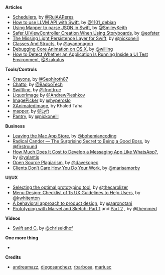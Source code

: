 **Articles** 

* [Schedulers](http://codeplease.io/2015/11/30/schedulers/), by [@RuiAAPeres](https://twitter.com/RuiAAPeres)
* [How to use LLVM API with Swift](http://lowlevelbits.org/how-to-use-llvm-api-with-swift/), by [@1101_debian](https://twitter.com/1101_debian)
* [Using Mapper to parse JSON in Swift](https://eng.lyft.com/using-mapper-to-parse-json-in-swift-7788d5c57d74#.1hyqh98qi), by [@SmileyKeith](https://twitter.com/SmileyKeith)
* [Safer UIViewController Creation When Using Storyboards](https://medium.com/ios-os-x-development/safer-uiviewcontroller-creation-when-using-storyboards-1915ac2b2c80#.ejpmy4khq), by [@eofster](https://twitter.com/eofster)
* [The Missing Light Persistence Layer for Swift](https://medium.com/ios-os-x-development/the-missing-light-persistence-layer-for-swift-35ce75d02d47#.3kje2rh4j), by [@nickoneill](https://twitter.com/nickoneill)
* [Classes And Structs](http://swift.ayaka.me/posts/2015/11/30/classes-and-structs), by [@ayanonagon](https://twitter.com/ayanonagon)
* [Debugging Core Animation on OS X](http://jwilling.com/blog/debugging-core-animation-on-osx/), by [@willing](https://twitter.com/willing)
* [How to Detect Whether an Application Is Running Inside a UI Test Environment](http://macoscope.com/blog/how-to-detect-whether-an-application-is-running-inside-a-ui-test-environment/#main), [@Szakulus](https://twitter.com/Szakulus)

**Tools/Controls**

* [Crayons](https://github.com/Sephiroth87/Crayons), by [@Sephiroth87](https://twitter.com/Sephiroth87)  
* [Chatto](https://github.com/badoo/Chatto), by [@BadooTech](https://twitter.com/BadooTech)
* [Swiftline](https://github.com/Swiftline/Swiftline), by [@ifnottrue](https://twitter.com/ifnottrue)  
* [LiquorImage](https://github.com/apleshkov/LiquorImage) by [@AndrewPleshkov](https://twitter.com/AndrewPleshkov)
* [ImagePicker](https://github.com/hyperoslo/ImagePicker) by [@hyperoslo](https://twitter.com/hyperoslo)
* [XAnimatedImage](https://github.com/khaledmtaha/XAnimatedImage), by Khaled Taha
* [mapper](https://github.com/lyft/mapper), by [@Lyft](https://twitter.com/Lyft)
* [Pantry](https://github.com/nickoneill/Pantry), by [@nickoneill](https://twitter.com/nickoneill)

**Business**

* [Leaving the Mac App Store](http://blog.sketchapp.com/post/134322691555/leaving-the-mac-app-store), by [@bohemiancoding](https://twitter.com/bohemiancoding)  
* [Radical Candor — The Surprising Secret to Being a Good Boss](http://firstround.com/review/radical-candor-the-surprising-secret-to-being-a-good-boss/), by [@firstround](https://twitter.com/firstround)
* [How Much Does It Cost to Develop a Messaging App Like WhatsApp?](https://yalantis.com/blog/cost-of-mobile-messaging-app-development-types-kpis-landscape-recommended-approach-and-cost-of-development/), by [@yalantis](https://twitter.com/yalantis)
* [Open Source Plagiarism](http://www.observationalhazard.com/2015/12/open-source-plagiarism.html), by [@davekopec](https://twitter.com/davekopec)
* [Clients Don’t Care How You Do Your Work](http://thenuschool.com/clients-dont-care-how-you-do-your-work/), by [@marisamorby](https://twitter.com/marisamorby)

**UI/UX**

* [Selecting the optimal prototyping tool](https://medium.com/the-artificial/selecting-the-optimal-prototyping-tool-f60bc49aecf3), by [@thecarolizer](https://twitter.com/thecarolizer)  
* [Menu Design: Checklist of 15 UX Guidelines to Help Users](http://www.nngroup.com/articles/menu-design/), by [@kwhitenton](https://twitter.com/kwhitenton)
* [A behavioral approach to product design](https://medium.com/@aaronotani/a-behavioral-approach-to-product-design-166d22628970#.5ieqxzqw6), by [@aaronotani](https://twitter.com/aaronotani)
* [Prototyping with Marvel and Sketch: Part 1](https://medium.com/sketch-app-sources/prototyping-with-marvel-and-sketch-part-1-of-2-e2f828141171#.jbe83im94) and [Part 2](https://medium.com/@marcandrew/prototyping-with-marvel-and-sketch-part-2-of-2-b78c0e1c2f0#.2mc82svo1) , by [@themmed](https://twitter.com/themmed)

**Videos**

* [Swift and C](https://realm.io/news/pragma-chris-eidhof-swift-c/), by [@chriseidhof](https://twitter.com/chriseidhof)

**One more thing**

* 

**Credits**

* [andreamazz](https://github.com/andreamazz), [diegosanchezr](https://github.com/diegosanchezr), [rbarbosa](https://github.com/rbarbosa), [mariusc](https://github.com/mariusc)
